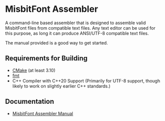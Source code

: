 # MisbitFont Assembler

A command-line based assembler that is designed to assemble valid MisbitFont files from compatible text files.  Any text editor can be used for this purpose, as long it can produce ANSI/UTF-8 compatible text files.

The manual provided is a good way to get started.

## Requirements for Building

- [CMake](https://www.cmake.org/download/) (at least 3.10)
- [fmt](https://github.com/fmtlib/fmt)
- C++ Compiler with C++20 Support (Primarily for UTF-8 support, though likely to work on slightly earlier C++ standards.)

## Documentation

- [MisbitFont Assembler Manual](docs/Manual.md)
